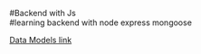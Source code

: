 #Backend with Js  
#learning backend with node express mongoose

[Data Models link](https://app.eraser.io/workspace/YtPqZ1VogxGy1jzIDkzj)